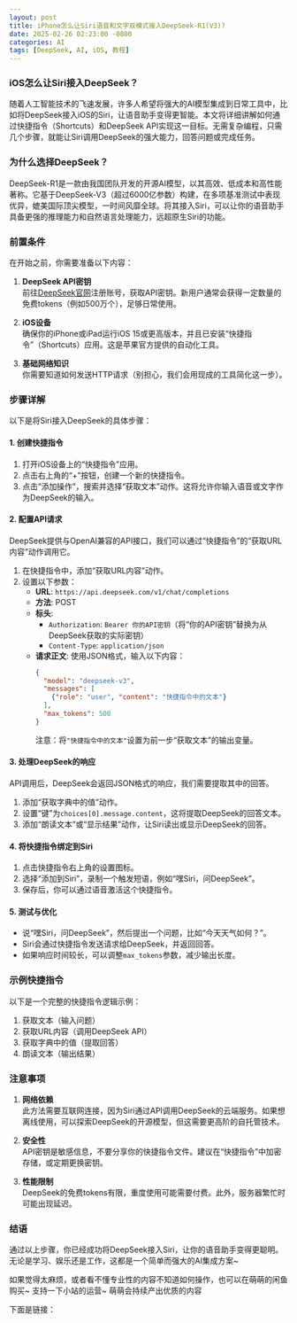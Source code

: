 ```yaml
---
layout: post
title: iPhone怎么让Siri语音和文字双模式接入DeepSeek-R1(V3)?
date: 2025-02-26 02:23:00 -0800
categories: AI
tags: [DeepSeek, AI, iOS, 教程]
---
```


### iOS怎么让Siri接入DeepSeek？

随着人工智能技术的飞速发展，许多人希望将强大的AI模型集成到日常工具中，比如将DeepSeek接入iOS的Siri，让语音助手变得更智能。本文将详细讲解如何通过快捷指令（Shortcuts）和DeepSeek API实现这一目标。无需复杂编程，只需几个步骤，就能让Siri调用DeepSeek的强大能力，回答问题或完成任务。

### 为什么选择DeepSeek？

DeepSeek-R1是一款由我国团队开发的开源AI模型，以其高效、低成本和高性能著称。它基于DeepSeek-V3（超过6000亿参数）构建，在多项基准测试中表现优异，媲美国际顶尖模型，一时间风靡全球。将其接入Siri，可以让你的语音助手具备更强的推理能力和自然语言处理能力，远超原生Siri的功能。

### 前置条件

在开始之前，你需要准备以下内容：

1. **DeepSeek API密钥**  
   前往[DeepSeek官网](https://www.deepseek.com/)注册账号，获取API密钥。新用户通常会获得一定数量的免费tokens（例如500万个），足够日常使用。

2. **iOS设备**  
   确保你的iPhone或iPad运行iOS 15或更高版本，并且已安装“快捷指令”（Shortcuts）应用。这是苹果官方提供的自动化工具。

3. **基础网络知识**  
   你需要知道如何发送HTTP请求（别担心，我们会用现成的工具简化这一步）。

### 步骤详解

以下是将Siri接入DeepSeek的具体步骤：

#### 1. 创建快捷指令

1. 打开iOS设备上的“快捷指令”应用。
2. 点击右上角的“+”按钮，创建一个新的快捷指令。
3. 点击“添加操作”，搜索并选择“获取文本”动作。这将允许你输入语音或文字作为DeepSeek的输入。

#### 2. 配置API请求

DeepSeek提供与OpenAI兼容的API接口，我们可以通过“快捷指令”的“获取URL内容”动作调用它。

1. 在快捷指令中，添加“获取URL内容”动作。
2. 设置以下参数：
   - **URL**: `https://api.deepseek.com/v1/chat/completions`
   - **方法**: POST
   - **标头**:
     - `Authorization`: `Bearer 你的API密钥`（将“你的API密钥”替换为从DeepSeek获取的实际密钥）
     - `Content-Type`: `application/json`
   - **请求正文**: 使用JSON格式，输入以下内容：
     ```json
     {
       "model": "deepseek-v3",
       "messages": [
         {"role": "user", "content": "快捷指令中的文本"}
       ],
       "max_tokens": 500
     }
     ```
     注意：将`"快捷指令中的文本"`设置为前一步“获取文本”的输出变量。

#### 3. 处理DeepSeek的响应

API调用后，DeepSeek会返回JSON格式的响应，我们需要提取其中的回答。

1. 添加“获取字典中的值”动作。
2. 设置“键”为`choices[0].message.content`，这将提取DeepSeek的回答文本。
3. 添加“朗读文本”或“显示结果”动作，让Siri读出或显示DeepSeek的回答。

#### 4. 将快捷指令绑定到Siri

1. 点击快捷指令右上角的设置图标。
2. 选择“添加到Siri”，录制一个触发短语，例如“嘿Siri，问DeepSeek”。
3. 保存后，你可以通过语音激活这个快捷指令。

#### 5. 测试与优化

- 说“嘿Siri，问DeepSeek”，然后提出一个问题，比如“今天天气如何？”。
- Siri会通过快捷指令发送请求给DeepSeek，并返回回答。
- 如果响应时间较长，可以调整`max_tokens`参数，减少输出长度。

### 示例快捷指令

以下是一个完整的快捷指令逻辑示例：

1. 获取文本（输入问题）
2. 获取URL内容（调用DeepSeek API）
3. 获取字典中的值（提取回答）
4. 朗读文本（输出结果）

### 注意事项

1. **网络依赖**  
   此方法需要互联网连接，因为Siri通过API调用DeepSeek的云端服务。如果想离线使用，可以探索DeepSeek的开源模型，但这需要更高阶的自托管技术。

2. **安全性**  
   API密钥是敏感信息，不要分享你的快捷指令文件。建议在“快捷指令”中加密存储，或定期更换密钥。

3. **性能限制**  
   DeepSeek的免费tokens有限，重度使用可能需要付费。此外，服务器繁忙时可能出现延迟。

### 结语

通过以上步骤，你已经成功将DeepSeek接入Siri，让你的语音助手变得更聪明。无论是学习、娱乐还是工作，这都是一个简单而强大的AI集成方案~

如果觉得太麻烦，或者看不懂专业性的内容不知道如何操作，也可以在萌萌的闲鱼购买~ 支持一下小站的运营~ 萌萌会持续产出优质的内容

下面是链接：
